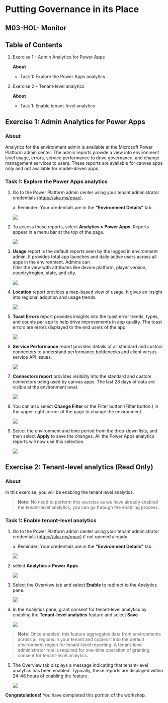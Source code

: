 # Putting Governance in its Place


## M03-HOL- Monitor


## Table of Contents


1. Exercise 1 - Admin Analytics for Power Apps

   **About**
   
   - Task 1: Explore the Power Apps analytics


2. Exercise 2 – Tenant-level analytics

   **About**
   
   - Task 1: Enable tenant-level analytics

  
## Exercise 1: Admin Analytics for Power Apps

### About

Analytics for the environment admin is available at the Microsoft Power Platform admin center. The admin reports provide a view into environment level usage, errors, service performance to drive governance, and change management services to users. These reports are available for canvas apps only and not available for model-driven apps

### Task 1: Explore the Power Apps analytics

1. Go to the Power Platform admin center using your tenant administrator credentials (https://aka.ms/ppac).   
   
   a. Reminder: Your credentials are in the **"Environment Details"** tab.
   
      ![](../images/M01-1/image5.png)

2. To access these reports, select **Analytics > Power Apps**. Reports appear in a menu bar at the top of the page.

   ![](../images/M03/powerapps-report.png)

3. **Usage** report is the default reports seen by the logged in environment admin. It provides total app launches and daily active users across all apps in the environment. Admins can  
     filter the view with attributes like device platform, player version, country/region, state, and city.

     ![](../images/M03/usage-report.png)

4. **Location** report provides a map-based view of usage. It gives an insight into regional adoption and usage trends.

    ![](../images/M03/location-report.png)

5. **Toast Errors** report provides insights into the toast error trends, types, and counts per app to help drive improvements in app quality. The toast errors are errors displayed to the 
     end users of the app.

     ![](../images/M03/toast-report.png)

6. **Service Performance** report provides details of all standard and custom connectors to understand performance bottlenecks and client versus service API issues.

     ![](../images/M03/service-report.png)

7. **Connectors report** provides visibility into the standard and custom connectors being used by canvas apps. The last 28 days of data are visible at the environment level.

     ![](../images/M03/connector-report.png)


8. You can also select **Change Filter** or the Filter button (Filter button.) in the upper-right corner of the page to change the environment.

    ![](../images/M03/filters.png)

9. Select the environment and time period from the drop-down lists, and then select **Apply** to save the changes. All the Power Apps analytics reports will now use this selection.

    ![](../images/M03/env-apply.png)


## Exercise 2: Tenant-level analytics (Read Only)

### About

In this exercise, you will be enabling the tenant level analytics.

>**Note:** No need to perform this exercise as we have already enabled the tenant-level analytics, you can go through the enabling process.

### Task 1: Enable tenant-level analytics

1. Go to the Power Platform admin center using your tenant administrator credentials (https://aka.ms/ppac) if not opened already.   
   
   a. Reminder: Your credentials are in the **"Environment Details"** tab.
   
      ![](../images/M01-1/image5.png)
    
2. select **Analytics > Power Apps**

    ![](../images/M03/tenant-analytics.png)

3. Select the Overview tab and select **Enable** to redirect to the Analytics pane.

   ![](../images/M03/tenant-enable.png)

4. In the Analytics pane, grant consent for tenant-level analytics by enabling the **Tenant-level analytics** feature and select **Save**

   ![](../images/M03/tenant-save.png)


>**Note**: Once enabled, this feature aggregates data from environments across all regions in your tenant and copies it into the default environment region for tenant-level reporting. A tenant-level administrator role is required for one-time operation of granting consent for tenant-level analytics.

5. The Overview tab displays a message indicating that tenant-level analytics has been enabled. Typically, these reports are displayed within 24-48 hours of enabling the feature.

   ![](../images/M03/tenant-report.png)

 
 **Congratulations!** You have completed this portion of the workshop.


